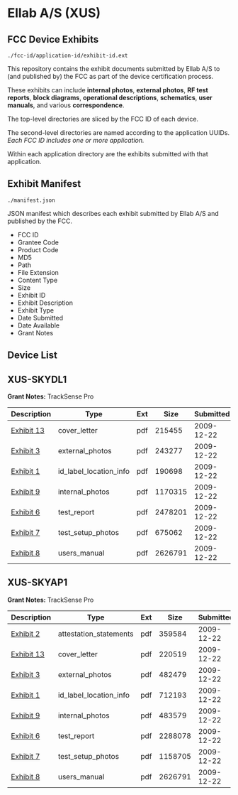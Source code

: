# Ellab A/S (XUS)
## FCC Device Exhibits

```
./fcc-id/application-id/exhibit-id.ext
```

This repository contains the exhibit documents submitted by Ellab A/S to (and published by) the FCC as part of the device certification process.

These exhibits can include **internal photos**, **external photos**, **RF test reports**, **block diagrams**, **operational descriptions**, **schematics**, **user manuals**, and various **correspondence**.

The top-level directories are sliced by the FCC ID of each device.

The second-level directories are named according to the application UUIDs. *Each FCC ID includes one or more application.*

Within each application directory are the exhibits submitted with that application. 

## Exhibit Manifest

```
./manifest.json
```

JSON manifest which describes each exhibit submitted by Ellab A/S and published by the FCC.

- FCC ID
- Grantee Code
- Product Code
- MD5
- Path
- File Extension
- Content Type
- Size
- Exhibit ID
- Exhibit Description
- Exhibit Type
- Date Submitted
- Date Available
- Grant Notes

## Device List
## XUS-SKYDL1
**Grant Notes:** TrackSense Pro

| Description | Type | Ext | Size | Submitted | Available |
| ----------- | ---- | --- | ---- | --------- | --------- |
| [Exhibit 13](XUS-SKYDL1/7873ab327d607b26af2424e7076a2141/1217817.pdf) | cover_letter | pdf | 215455 | 2009-12-22 | 2009-12-22 |
| [Exhibit 3](XUS-SKYDL1/7873ab327d607b26af2424e7076a2141/1217809.pdf) | external_photos | pdf | 243277 | 2009-12-22 | 2009-12-22 |
| [Exhibit 1](XUS-SKYDL1/7873ab327d607b26af2424e7076a2141/1217810.pdf) | id_label_location_info | pdf | 190698 | 2009-12-22 | 2009-12-22 |
| [Exhibit 9](XUS-SKYDL1/7873ab327d607b26af2424e7076a2141/1217811.pdf) | internal_photos | pdf | 1170315 | 2009-12-22 | 2009-12-22 |
| [Exhibit 6](XUS-SKYDL1/7873ab327d607b26af2424e7076a2141/1217814.pdf) | test_report | pdf | 2478201 | 2009-12-22 | 2009-12-22 |
| [Exhibit 7](XUS-SKYDL1/7873ab327d607b26af2424e7076a2141/1217815.pdf) | test_setup_photos | pdf | 675062 | 2009-12-22 | 2009-12-22 |
| [Exhibit 8](XUS-SKYDL1/7873ab327d607b26af2424e7076a2141/1217816.pdf) | users_manual | pdf | 2626791 | 2009-12-22 | 2009-12-22 |
## XUS-SKYAP1
**Grant Notes:** TrackSense Pro

| Description | Type | Ext | Size | Submitted | Available |
| ----------- | ---- | --- | ---- | --------- | --------- |
| [Exhibit 2](XUS-SKYAP1/de10186b6d5ec5399187c55d2f01d0e8/1217841.pdf) | attestation_statements | pdf | 359584 | 2009-12-22 | 2009-12-22 |
| [Exhibit 13](XUS-SKYAP1/de10186b6d5ec5399187c55d2f01d0e8/1217840.pdf) | cover_letter | pdf | 220519 | 2009-12-22 | 2009-12-22 |
| [Exhibit 3](XUS-SKYAP1/de10186b6d5ec5399187c55d2f01d0e8/1217832.pdf) | external_photos | pdf | 482479 | 2009-12-22 | 2009-12-22 |
| [Exhibit 1](XUS-SKYAP1/de10186b6d5ec5399187c55d2f01d0e8/1217833.pdf) | id_label_location_info | pdf | 712193 | 2009-12-22 | 2009-12-22 |
| [Exhibit 9](XUS-SKYAP1/de10186b6d5ec5399187c55d2f01d0e8/1217834.pdf) | internal_photos | pdf | 483579 | 2009-12-22 | 2009-12-22 |
| [Exhibit 6](XUS-SKYAP1/de10186b6d5ec5399187c55d2f01d0e8/1217837.pdf) | test_report | pdf | 2288078 | 2009-12-22 | 2009-12-22 |
| [Exhibit 7](XUS-SKYAP1/de10186b6d5ec5399187c55d2f01d0e8/1217838.pdf) | test_setup_photos | pdf | 1158705 | 2009-12-22 | 2009-12-22 |
| [Exhibit 8](XUS-SKYAP1/de10186b6d5ec5399187c55d2f01d0e8/1217816.pdf) | users_manual | pdf | 2626791 | 2009-12-22 | 2009-12-22 |
